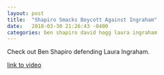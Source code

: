 ```yaml
---
layout: post
title:  "Shapiro Smacks Boycott Against Ingraham"
date:   2018-03-30 21:26:43 -0400
categories: ben shapiro david hogg laura ingraham
---
```




Check out Ben Shapiro defending Laura Ingraham.


[link to video](https://www.youtube.com/watch?v=FktaceJ4OBs)